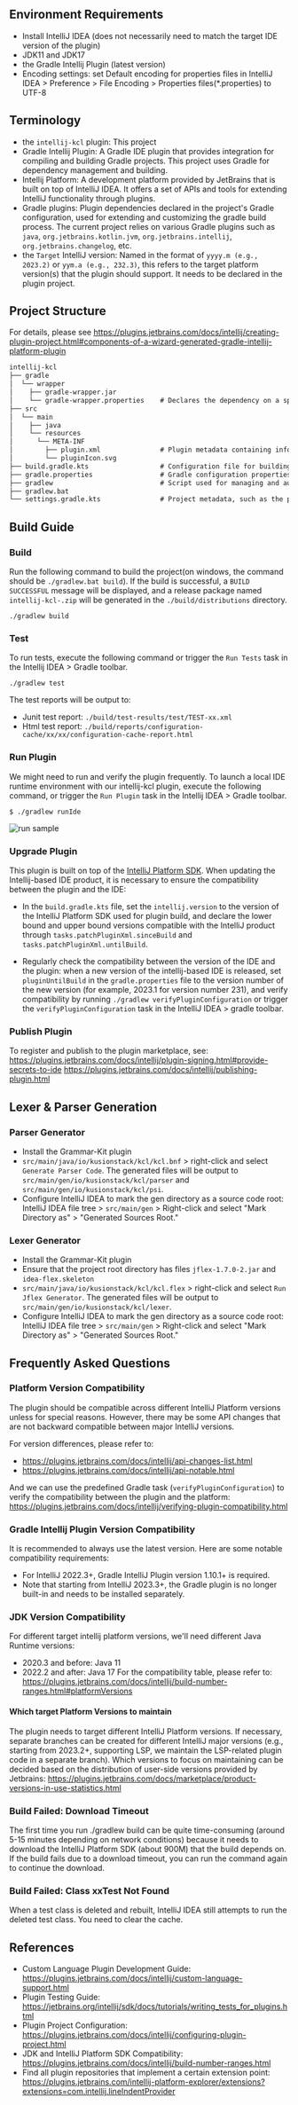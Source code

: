 ## Environment Requirements

- Install IntelliJ IDEA (does not necessarily need to match the target IDE version of the plugin)
- JDK11 and JDK17
- the Gradle Intellij Plugin (latest version)
- Encoding settings: set Default encoding for properties files in IntelliJ IDEA > Preference > File Encoding > Properties files(*.properties) to UTF-8

## Terminology

- the `intellij-kcl` plugin: This project
- Gradle Intellij Plugin: A Gradle IDE plugin that provides integration for compiling and building Gradle projects. This project uses Gradle for dependency management and building.
- Intellij Platform: A development platform provided by JetBrains that is built on top of IntelliJ IDEA. It offers a set of APIs and tools for extending IntelliJ functionality through plugins. 
- Gradle plugins: Plugin dependencies declared in the project's Gradle configuration, used for extending and customizing the gradle build process. The current project relies on various Gradle plugins such as `java`, `org.jetbrains.kotlin.jvm`, `org.jetbrains.intellij`, `org.jetbrains.changelog`, etc. 
- the `Target` IntelliJ version: Named in the format of `yyyy.m (e.g., 2023.2)` or `yym.a (e.g., 232.3)`, this refers to the target platform version(s) that the plugin should support. It needs to be declared in the plugin project.

## Project Structure

For details, please see https://plugins.jetbrains.com/docs/intellij/creating-plugin-project.html#components-of-a-wizard-generated-gradle-intellij-platform-plugin

```markdown
intellij-kcl
├── gradle
│  └── wrapper
│    ├── gradle-wrapper.jar
│    └── gradle-wrapper.properties    # Declares the dependency on a specific version of Gradle for the project. This enables the development team to use the same version of Gradle. It is used in conjunction with the gradlew/gradlew.bat scripts.
├── src
│  └── main
│    ├── java
│    └── resources
│      └── META-INF
│        ├── plugin.xml               # Plugin metadata containing information such as the plugin name, ID, category, vendor, description, supported extension points, etc.
│        └── pluginIcon.svg
├── build.gradle.kts                  # Configuration file for building and compiling the Gradle project. It declares plugin and library dependencies, as well as tasks for compiling, building, testing, and publishing.
├── gradle.properties                 # Gradle configuration properties referenced by the build.gradle file.
├── gradlew                           # Script used for managing and automatically downloading the specified version of Gradle. It is used in conjunction with the Gradle Wrapper configuration. The gradlew (or gradlew.bat) script is used to execute the build and compilation without the need for locally installing Gradle. It ensures that all project team members use the same version of Gradle, avoiding potential build issues due to version differences.
├── gradlew.bat
└── settings.gradle.kts               # Project metadata, such as the project name.
```
## Build Guide

### Build

Run the following command to build the project(on windows, the command should be `./gradlew.bat build`). If the build is successful, a `BUILD SUCCESSFUL` message will be displayed, and a release package named `intellij-kcl-.zip` will be generated in the `./build/distributions` directory.

```shell
./gradlew build
```

### Test

To run tests, execute the following command or trigger the `Run Tests` task in the Intellij IDEA > Gradle toolbar.

```shell
./gradlew test
```

The test reports will be output to:

- Junit test report: `./build/test-results/test/TEST-xx.xml`
- Html test report: `./build/reports/configuration-cache/xx/xx/configuration-cache-report.html`

### Run Plugin

We might need to run and verify the plugin frequently. To launch a local IDE runtime environment with our intellij-kcl plugin, execute the following command, or trigger the `Run Plugin` task in the Intellij IDEA > Gradle toolbar.

```shell
$ ./gradlew runIde
```

![run sample](./docs/img/how-to-run-1.png)

### Upgrade Plugin

This plugin is built on top of the [IntelliJ Platform SDK](https://plugins.jetbrains.com/docs/intellij/intellij-platform.html). When updating the Intellij-based IDE product, it is necessary to ensure the compatibility between the plugin and the IDE:

- In the `build.gradle.kts` file, set the `intellij.version` to the version of the IntelliJ Platform SDK used for plugin build, and declare the lower bound and upper bound versions compatible with the IntelliJ product through `tasks.patchPluginXml.sinceBuild` and `tasks.patchPluginXml.untilBuild`.

- Regularly check the compatibility between the version of the IDE and the plugin: when a new version of the intellij-based IDE is released, set `pluginUntilBuild` in the `gradle.properties` file to the version number of the new version (for example, 2023.1 for version number 231), and verify compatibility by running `./gradlew verifyPluginConfiguration` or trigger the `verifyPluginConfiguration` task in the IntelliJ IDEA > gradle toolbar.

### Publish Plugin

To register and publish to the plugin marketplace, see: https://plugins.jetbrains.com/docs/intellij/plugin-signing.html#provide-secrets-to-ide https://plugins.jetbrains.com/docs/intellij/publishing-plugin.html

## Lexer & Parser Generation

### Parser Generator

- Install the Grammar-Kit plugin
- `src/main/java/io/kusionstack/kcl/kcl.bnf` > right-click and select `Generate Parser Code`. The generated files will be output to `src/main/gen/io/kusionstack/kcl/parser` and `src/main/gen/io/kusionstack/kcl/psi`.
- Configure IntelliJ IDEA to mark the gen directory as a source code root: IntelliJ IDEA file tree > `src/main/gen` > Right-click and select "Mark Directory as" > "Generated Sources Root."

### Lexer Generator

- Install the Grammar-Kit plugin
- Ensure that the project root directory has files `jflex-1.7.0-2.jar` and `idea-flex.skeleton`
- `src/main/java/io/kusionstack/kcl/kcl.flex` > right-click and select `Run Jflex Generator`. The generated files will be output to `src/main/gen/io/kusionstack/kcl/lexer`.
- Configure IntelliJ IDEA to mark the gen directory as a source code root: IntelliJ IDEA file tree > `src/main/gen` > Right-click and select "Mark Directory as" > "Generated Sources Root."

## Frequently Asked Questions

### Platform Version Compatibility

The plugin should be compatible across different IntelliJ Platform versions unless for special reasons. However, there may be some API changes that are not backward compatible between major IntelliJ versions.

For version differences, please refer to:
- https://plugins.jetbrains.com/docs/intellij/api-changes-list.html
- https://plugins.jetbrains.com/docs/intellij/api-notable.html

And we can use the predefined Gradle task (`verifyPluginConfiguration`) to verify the compatibility between the plugin and the platform: https://plugins.jetbrains.com/docs/intellij/verifying-plugin-compatibility.html

### Gradle Intellij Plugin Version Compatibility

It is recommended to always use the latest version. Here are some notable compatibility requirements:
- For IntelliJ 2022.3+, Gradle IntelliJ Plugin version 1.10.1+ is required.
- Note that starting from IntelliJ 2023.3+, the Gradle plugin is no longer built-in and needs to be installed separately.

### JDK Version Compatibility

For different target intellij platform versions, we'll need different Java Runtime versions:
- 2020.3 and before: Java 11
- 2022.2 and after: Java 17
For the compatibility table, please refer to: https://plugins.jetbrains.com/docs/intellij/build-number-ranges.html#platformVersions

#### Which target Platform Versions to maintain

The plugin needs to target different IntelliJ Platform versions. If necessary, separate branches can be created for different IntelliJ major versions (e.g., starting from 2023.2+, supporting LSP, we maintain the LSP-related plugin code in a separate branch).
Which versions to focus on maintaining can be decided based on the distribution of user-side versions provided by Jetbrains: https://plugins.jetbrains.com/docs/marketplace/product-versions-in-use-statistics.html

### Build Failed: Download Timeout

The first time you run ./gradlew build can be quite time-consuming (around 5-15 minutes depending on network conditions) because it needs to download the IntelliJ Platform SDK (about 900M) that the build depends on. If the build fails due to a download timeout, you can run the command again to continue the download.

### Build Failed: Class xxTest Not Found

When a test class is deleted and rebuilt, IntelliJ IDEA still attempts to run the deleted test class. You need to clear the cache.

## References
- Custom Language Plugin Development Guide: https://plugins.jetbrains.com/docs/intellij/custom-language-support.html
- Plugin Testing Guide: https://jetbrains.org/intellij/sdk/docs/tutorials/writing_tests_for_plugins.html
- Plugin Project Configuration: https://plugins.jetbrains.com/docs/intellij/configuring-plugin-project.html
- JDK and IntelliJ Platform SDK Compatibility: https://plugins.jetbrains.com/docs/intellij/build-number-ranges.html
- Find all plugin repositories that implement a certain extension point: https://plugins.jetbrains.com/intellij-platform-explorer/extensions?extensions=com.intellij.lineIndentProvider
